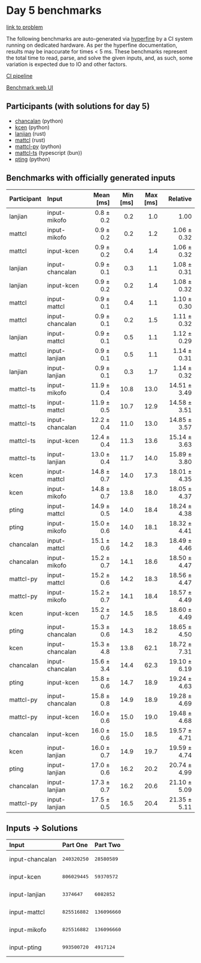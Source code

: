 # Day 5 benchmarks

[link to problem](https://adventofcode.com/2023/day/5)

The following benchmarks are auto-generated via
[hyperfine](https://github.com/sharkdp/hyperfine) by a CI system running on
dedicated hardware. As per the hyperfine documentation, results may be
inaccurate for times < 5 ms. These benchmarks represent the total time to read,
parse, and solve the given inputs, and, as such, some variation is expected due
to IO and other factors.

[CI pipeline](http://ci.papercode.net:8080/teams/main/pipelines/aoc2023)

[Benchmark web UI](https://aoc.ancalagon.black)


## Participants (with solutions for day 5)

- [chancalan](https://github.com/chancalan/aoc2023) (python)
- [kcen](https://github.com/kcen/aoc2023) (python)
- [lanjian](https://github.com/lanjian/aoc-2023) (rust)
- [mattcl](https://github.com/mattcl/aoc2023) (rust)
- [mattcl-py](https://github.com/mattcl/aoc2023-py) (python)
- [mattcl-ts](https://github.com/mattcl/aoc2023-js) (typescript (bun))
- [pting](https://github.com/pting/aoc2023) (python)


## Benchmarks with officially generated inputs

| Participant | Input | Mean [ms] | Min [ms] | Max [ms] | Relative |
|:---|:---|---:|---:|---:|---:|
| lanjian | input-mikofo | 0.8 ± 0.2 | 0.2 | 1.0 | 1.00 |
| mattcl | input-mikofo | 0.9 ± 0.2 | 0.2 | 1.2 | 1.06 ± 0.32 |
| mattcl | input-kcen | 0.9 ± 0.2 | 0.4 | 1.4 | 1.06 ± 0.32 |
| lanjian | input-chancalan | 0.9 ± 0.1 | 0.3 | 1.1 | 1.08 ± 0.31 |
| lanjian | input-kcen | 0.9 ± 0.2 | 0.2 | 1.4 | 1.08 ± 0.32 |
| mattcl | input-mattcl | 0.9 ± 0.1 | 0.4 | 1.1 | 1.10 ± 0.30 |
| mattcl | input-chancalan | 0.9 ± 0.1 | 0.2 | 1.5 | 1.11 ± 0.32 |
| lanjian | input-mattcl | 0.9 ± 0.1 | 0.5 | 1.1 | 1.12 ± 0.29 |
| mattcl | input-lanjian | 0.9 ± 0.1 | 0.5 | 1.1 | 1.14 ± 0.31 |
| lanjian | input-lanjian | 0.9 ± 0.1 | 0.3 | 1.7 | 1.14 ± 0.32 |
| mattcl-ts | input-mikofo | 11.9 ± 0.4 | 10.8 | 13.0 | 14.51 ± 3.49 |
| mattcl-ts | input-mattcl | 11.9 ± 0.5 | 10.7 | 12.9 | 14.58 ± 3.51 |
| mattcl-ts | input-chancalan | 12.2 ± 0.4 | 11.0 | 13.0 | 14.85 ± 3.57 |
| mattcl-ts | input-kcen | 12.4 ± 0.4 | 11.3 | 13.6 | 15.14 ± 3.63 |
| mattcl-ts | input-lanjian | 13.0 ± 0.4 | 11.7 | 14.0 | 15.89 ± 3.80 |
| kcen | input-mattcl | 14.8 ± 0.7 | 14.0 | 17.3 | 18.01 ± 4.35 |
| kcen | input-mikofo | 14.8 ± 0.7 | 13.8 | 18.0 | 18.05 ± 4.37 |
| pting | input-mattcl | 14.9 ± 0.5 | 14.0 | 18.4 | 18.24 ± 4.38 |
| pting | input-mikofo | 15.0 ± 0.6 | 14.0 | 18.1 | 18.32 ± 4.41 |
| chancalan | input-mattcl | 15.1 ± 0.6 | 14.2 | 18.3 | 18.49 ± 4.46 |
| chancalan | input-mikofo | 15.2 ± 0.7 | 14.1 | 18.6 | 18.50 ± 4.47 |
| mattcl-py | input-mattcl | 15.2 ± 0.6 | 14.2 | 18.3 | 18.56 ± 4.47 |
| mattcl-py | input-mikofo | 15.2 ± 0.7 | 14.1 | 18.4 | 18.57 ± 4.49 |
| kcen | input-kcen | 15.2 ± 0.7 | 14.5 | 18.5 | 18.60 ± 4.49 |
| pting | input-chancalan | 15.3 ± 0.6 | 14.3 | 18.2 | 18.65 ± 4.50 |
| kcen | input-chancalan | 15.3 ± 4.8 | 13.8 | 62.1 | 18.72 ± 7.31 |
| chancalan | input-chancalan | 15.6 ± 3.4 | 14.4 | 62.3 | 19.10 ± 6.19 |
| pting | input-kcen | 15.8 ± 0.6 | 14.7 | 18.9 | 19.24 ± 4.63 |
| mattcl-py | input-chancalan | 15.8 ± 0.8 | 14.9 | 18.9 | 19.28 ± 4.69 |
| mattcl-py | input-kcen | 16.0 ± 0.6 | 15.0 | 19.0 | 19.48 ± 4.68 |
| chancalan | input-kcen | 16.0 ± 0.6 | 15.0 | 18.5 | 19.57 ± 4.71 |
| kcen | input-lanjian | 16.0 ± 0.7 | 14.9 | 19.7 | 19.59 ± 4.74 |
| pting | input-lanjian | 17.0 ± 0.6 | 16.2 | 20.2 | 20.74 ± 4.99 |
| chancalan | input-lanjian | 17.3 ± 0.7 | 16.2 | 20.6 | 21.10 ± 5.09 |
| mattcl-py | input-lanjian | 17.5 ± 0.5 | 16.5 | 20.4 | 21.35 ± 5.11 |


## Inputs -> Solutions

| Input | Part One | Part Two |
|:---|:---|:---|
|input-chancalan|<pre>240320250</pre>|<pre>28580589</pre>|
|input-kcen|<pre>806029445</pre>|<pre>59370572</pre>|
|input-lanjian|<pre>3374647</pre>|<pre>6082852</pre>|
|input-mattcl|<pre>825516882</pre>|<pre>136096660</pre>|
|input-mikofo|<pre>825516882</pre>|<pre>136096660</pre>|
|input-pting|<pre>993500720</pre>|<pre>4917124</pre>|